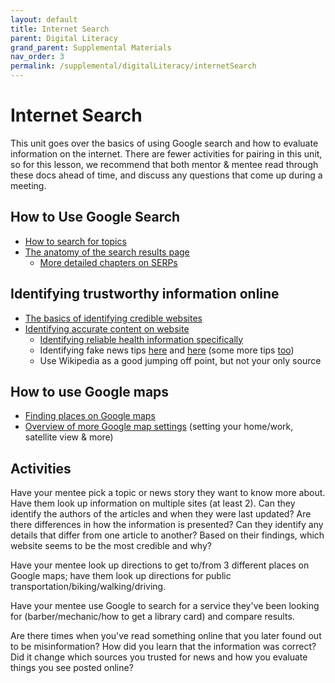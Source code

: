 ```yaml
---
layout: default
title: Internet Search
parent: Digital Literacy
grand_parent: Supplemental Materials
nav_order: 3
permalink: /supplemental/digitalLiteracy/internetSearch
---
```


# Internet Search

This unit goes over the basics of using Google search and how to evaluate information on the internet. There are fewer activities for pairing in this unit, so for this lesson, we recommend that both mentor & mentee read through these docs ahead of time, and discuss any questions that come up during a meeting.

## How to Use Google Search

- [How to search for topics](https://support.google.com/websearch/answer/134479?hl=en)
- [The anatomy of the search results page](https://blog.reputationx.com/anatomy-of-search-results)
  - [More detailed chapters on SERPs](https://www.advancedwebranking.com/serp/)

## Identifying trustworthy information online

- [The basics of identifying credible websites](https://www.usg.edu/galileo/skills/unit07/internet07_08.phtml)
- [Identifying accurate content on website](https://www.library.georgetown.edu/tutorials/research-guides/evaluating-internet-content)
  - [Identifying reliable health information specifically](http://agerrtc.washington.edu/info/factsheets/internet)
  - Identifying fake news tips [here](https://guides.lib.uconn.edu/fakenews/whatandhowtocheckfakenews) and [here](https://www.mindtools.com/pages/article/fake-news.htm) (some more tips [too](https://www.npr.org/sections/alltechconsidered/2016/12/05/503581220/fake-or-real-how-to-self-check-the-news-and-get-the-facts))
  - Use Wikipedia as a good jumping off point, but not your only source

## How to use Google maps

- [Finding places on Google maps](https://support.google.com/maps/answer/3092445)
- [Overview of more Google map settings](https://support.google.com/maps/answer/144349?hl=en) (setting your home/work, satellite view & more)

## Activities

Have your mentee pick a topic or news story they want to know more about. Have them look up information on multiple sites (at least 2). Can they identify the authors of the articles and when they were last updated? Are there differences in how the information is presented? Can they identify any details that differ from one article to another? Based on their findings, which website seems to be the most credible and why?

Have your mentee look up directions to get to/from 3 different places on Google maps; have them look up directions for public transportation/biking/walking/driving.

Have your mentee use Google to search for a service they've been looking for (barber/mechanic/how to get a library card) and compare results.

Are there times when you've read something online that you later found out to be misinformation? How did you learn that the information was correct? Did it change which sources you trusted for news and how you evaluate things you see posted online?
